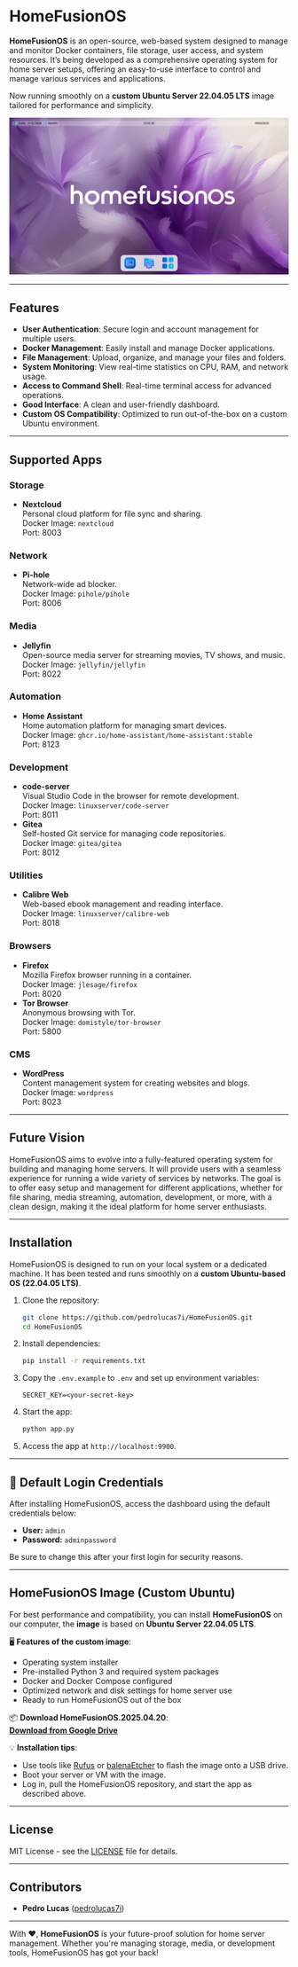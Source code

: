 # HomeFusionOS

**HomeFusionOS** is an open-source, web-based system designed to manage and monitor Docker containers, file storage, user access, and system resources. It’s being developed as a comprehensive operating system for home server setups, offering an easy-to-use interface to control and manage various services and applications.

Now running smoothly on a **custom Ubuntu Server 22.04.05 LTS** image tailored for performance and simplicity.

![HomefusionOS Dashboard](screenshots/dashboard.png)

---

## Features

- **User Authentication**: Secure login and account management for multiple users.
- **Docker Management**: Easily install and manage Docker applications.
- **File Management**: Upload, organize, and manage your files and folders.
- **System Monitoring**: View real-time statistics on CPU, RAM, and network usage.
- **Access to Command Shell**: Real-time terminal access for advanced operations.
- **Good Interface**: A clean and user-friendly dashboard.
- **Custom OS Compatibility**: Optimized to run out-of-the-box on a custom Ubuntu environment.

---

## Supported Apps

### **Storage**
- **Nextcloud**  
  Personal cloud platform for file sync and sharing.  
  Docker Image: `nextcloud`  
  Port: 8003

### **Network**
- **Pi-hole**  
  Network-wide ad blocker.  
  Docker Image: `pihole/pihole`  
  Port: 8006

### **Media**
- **Jellyfin**  
  Open-source media server for streaming movies, TV shows, and music.  
  Docker Image: `jellyfin/jellyfin`  
  Port: 8022

### **Automation**
- **Home Assistant**  
  Home automation platform for managing smart devices.  
  Docker Image: `ghcr.io/home-assistant/home-assistant:stable`  
  Port: 8123

### **Development**
- **code-server**  
  Visual Studio Code in the browser for remote development.  
  Docker Image: `linuxserver/code-server`  
  Port: 8011
- **Gitea**  
  Self-hosted Git service for managing code repositories.  
  Docker Image: `gitea/gitea`  
  Port: 8012

### **Utilities**
- **Calibre Web**  
  Web-based ebook management and reading interface.  
  Docker Image: `linuxserver/calibre-web`  
  Port: 8018

### **Browsers**
- **Firefox**  
  Mozilla Firefox browser running in a container.  
  Docker Image: `jlesage/firefox`  
  Port: 8020
- **Tor Browser**  
  Anonymous browsing with Tor.  
  Docker Image: `domistyle/tor-browser`  
  Port: 5800

### **CMS**
- **WordPress**  
  Content management system for creating websites and blogs.  
  Docker Image: `wordpress`  
  Port: 8023

---

## Future Vision

HomeFusionOS aims to evolve into a fully-featured operating system for building and managing home servers. It will provide users with a seamless experience for running a wide variety of services by networks. The goal is to offer easy setup and management for different applications, whether for file sharing, media streaming, automation, development, or more, with a clean design, making it the ideal platform for home server enthusiasts.

---

## Installation

HomeFusionOS is designed to run on your local system or a dedicated machine. It has been tested and runs smoothly on a **custom Ubuntu-based OS (22.04.05 LTS)**.

1. Clone the repository:
    ```bash
    git clone https://github.com/pedrolucas7i/HomeFusionOS.git
    cd HomeFusionOS
    ```

2. Install dependencies:
    ```bash
    pip install -r requirements.txt
    ```

3. Copy the `.env.example` to `.env` and set up environment variables:
    ```
    SECRET_KEY=<your-secret-key>
    ```

4. Start the app:
    ```bash
    python app.py
    ```

5. Access the app at `http://localhost:9900`.

---

## 🔐 Default Login Credentials

After installing HomeFusionOS, access the dashboard using the default credentials below:

- **User:** `admin`  
- **Password:** `adminpassword`

Be sure to change this after your first login for security reasons.

---

## HomeFusionOS Image (Custom Ubuntu)

For best performance and compatibility, you can install **HomeFusionOS** on our computer, the **image** is based on **Ubuntu Server 22.04.05 LTS**.

🖥️ **Features of the custom image**:
- Operating system installer
- Pre-installed Python 3 and required system packages
- Docker and Docker Compose configured
- Optimized network and disk settings for home server use
- Ready to run HomeFusionOS out of the box

📦 **Download HomeFusionOS.2025.04.20**:  
**[Download from Google Drive](https://drive.google.com/file/d/1cX5vTPpm8yxc9rlMzYkkmdbrKGTtiy_W/view?usp=drive_link)**

💡 **Installation tips**:
- Use tools like [Rufus](https://rufus.ie) or [balenaEtcher](https://www.balena.io/etcher/) to flash the image onto a USB drive.
- Boot your server or VM with the image.
- Log in, pull the HomeFusionOS repository, and start the app as described above.

---

## License

MIT License - see the [LICENSE](LICENSE) file for details.

---

## Contributors

- **Pedro Lucas** ([pedrolucas7i](https://github.com/pedrolucas7i))

---

With ❤️, **HomeFusionOS** is your future-proof solution for home server management. Whether you're managing storage, media, or development tools, HomeFusionOS has got your back!
